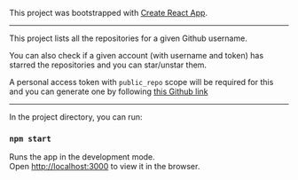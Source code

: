 This project was bootstrapped with [Create React App](https://github.com/facebook/create-react-app).

---

This project lists all the repositories for a given Github username.

You can also check if a given account (with username and token) has starred the repositories and you can star/unstar them.

A personal access token with `public_repo` scope will be required for this and you can generate one by following [this Github link](https://docs.github.com/en/free-pro-team@latest/github/authenticating-to-github/creating-a-personal-access-token)

---

In the project directory, you can run:

### `npm start`

Runs the app in the development mode.<br>
Open [http://localhost:3000](http://localhost:3000) to view it in the browser.
